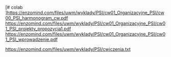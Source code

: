 [# colab
]https://enzomind.com/files/uwm/wyklady/PSI/cw01_Organizacyjne_PSI/cw00_PSI_harmonogram_cw.pdf
https://enzomind.com/files/uwm/wyklady/PSI/cw01_Organizacyjne_PSI/cw01_PSI_projekty_propozycja1.pdf
https://enzomind.com/files/uwm/wyklady/PSI/cw01_Organizacyjne_PSI/cw01_PSI_wprowadzenie.pdf

https://enzomind.com/files/uwm/wyklady/PSI/cwiczenia.txt
